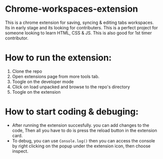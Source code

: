 # Chrome-workspaces-extension

This is a chrome extension for saving, syncing & editing tabs workspaces. Its in early stage and its looking for contributers.
This is a perfect project for someone looking to learn HTML, CSS & JS.
This is also good for 1st timer contributor.

# How to run the extension:

 1. Clone the repo
 2. Open extensions page from more tools tab.
 3. Toogle on the developer mode
 4. Click on load unpacked and browse to the repo's directory
 5. Toogle on the extension
 
# How to start coding & debuging: 

 - After running the extension succesfully. you can add changes to the code, Then all you have to do is press the reload button in the extension card.
 - To debug, you can use ` Console.log() ` then you can access the console by right clicking on the popup under the extension icon, then choose inspect.
